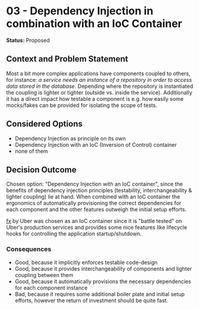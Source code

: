 # 03 - Dependency Injection in combination with an IoC Container

**Status:** Proposed

## Context and Problem Statement

Most a bit more complex applications have components coupled to others, for instance: _a service needs an instance of a repository in
order to access data stored in the database_. Depending where the repository is instantiated the coupling is lighter or tighter
(outside vs. inside the service). Additionally it has a direct impact how testable a component is e.g. how easily some mocks/fakes
can be provided for isolating the scope of tests.

## Considered Options

- Dependency Injection as principle on its own
- Dependency Injection with an IoC (Inversion of Control) container
- none of them

## Decision Outcome

Chosen option: "Dependency Injection with an IoC container", since the benefits of dependency injection principles (testability,
interchangeability & lighter coupling) lie at hand. When combined with an IoC container the ergonomics of automatically provisioning
the correct dependencies for each component and the other features outweigh the initial setup efforts.

[fx](https://github.com/uber-go/fx) by Uber was chosen as an IoC container since it is "battle tested" on Uber's production services
and provides some nice features like lifecycle hooks for controlling the application startup/shutdown.

### Consequences

- Good, because it implicitly enforces testable code-design
- Good, because it provides interchangeability of components and lighter coupling between them
- Good, because it automatically provisions the necessary dependencies for each component instance
- Bad, because it requires some additional boiler plate and initial setup efforts, however the return of investment should be quite
  fast.
